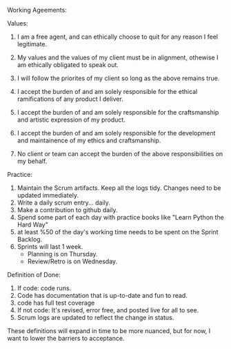 Working Ageements:


Values:

1. I am a free agent, and can ethically choose to quit for any reason I feel legitimate.
2. My values and the values of my client must be in alignment, othewise I am ethically obligated to speak out.
3. I will follow the priorites of my client so long as the above remains true.

4. I accept the burden of and am solely responsible for the ethical ramifications of any product I deliver.
5. I accept the burden of and am solely responsible for the craftsmanship and artistic expression of my product.
6. I accept the burden of and am solely responsible for the development and maintainence of my ethics and craftsmanship.
7. No client or team can accept the burden of the above responsibilities on my behalf.

Practice:

1. Maintain the Scrum artifacts. Keep all the logs tidy. Changes need to be updated immediately.
2. Write a daily scrum entry... daily.
3. Make a contribution to github daily.
4. Spend some part of each day with practice books like "Learn Python the Hard Way"
5. at least %50 of the day's working time needs to be spent on the Sprint Backlog.
6. Sprints will last 1 week.
	- Planning is on Thursday.
	- Review/Retro is on Wednesday.

Definition of Done:

1. If code: code runs.
2. Code has documentation that is up-to-date and fun to read.
3. code has full test coverage
3. If not code: It's revised, error free, and posted live for all to see.
4. Scrum logs are updated to reflect the change in status.

These definitions will expand in time to be more nuanced, but for now, I want to lower the barriers to acceptance.
